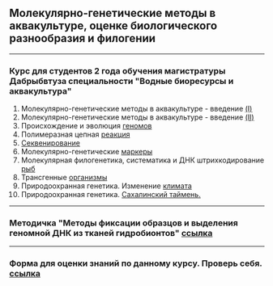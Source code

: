 ## Молекулярно-генетические методы в аквакультуре, оценке биологического разнообразия и филогении
------------------------------------------------------------------------------------------------------------------------
### Курс для студентов 2 года обучения магистратуры Дабрыбвтуза специальности "Водные биоресурсы и аквакультура"

1. Молекулярно-генетические методы в аквакультуре - введение [(I)](https://github.com/Sturcoal/MolGenAqua/blob/master/%D0%9C%D0%BE%D0%BB%D0%93%D0%B5%D0%BD%D0%9C%D0%B5%D1%82_%D0%B2%D0%B2%D0%B5%D0%B4I_2018.pdf)
2. Молекулярно-генетические методы в аквакультуре - введение [(II)](https://github.com/Sturcoal/MolGenAqua/blob/master/%D0%9C%D0%BE%D0%BB%D0%93%D0%B5%D0%BD%D0%9C%D0%B5%D1%82_%D0%B2%D0%B2%D0%B5%D0%B4II.pdf)
3. Происхождение и эволюция [геномов](https://github.com/Sturcoal/MolGenAqua/blob/master/%D0%9B%D0%B5%D0%BA_3_%D0%AD%D0%B2%D0%BE%D0%BB%D1%8E%D1%86%D0%B8%D1%8F_%D0%B3%D0%B5%D0%BD%D0%BE%D0%BC%D0%BE%D0%B2%202018.pdf)
4. Полимеразная цепная [реакция](https://github.com/Sturcoal/MolGenAqua/blob/master/%D0%9B%D0%B5%D0%BA_5_%D0%9F%D0%A6%D0%A0.pdf)
5. [Секвенирование](https://github.com/Sturcoal/MolGenAqua/blob/master/%D0%9B%D0%B5%D0%BA_6_%D0%A1%D0%B5%D0%BA%D0%B2%D0%B5%D0%BD%D0%B8%D1%80%D0%BE%D0%B2%D0%B0%D0%BD%D0%B8%D0%B5.pdf)
7. Молекулярно-генетические [маркеры](https://github.com/Sturcoal/MolGenAqua/blob/master/%D0%9C%D0%93%D0%9C_%D1%8B%D1%88%D1%88%D0%BE_2018.pdf)
8. Молекулярная филогенетика, систематика и ДНК штрихкодирование [рыб](https://github.com/Sturcoal/MolGenAqua/blob/master/%D0%94%D0%9D%D0%9A%20%D0%A8%D0%9A%202018.pdf)
9. Трансгенные [организмы](https://github.com/Sturcoal/MolGenAqua/blob/master/%D0%A2%D1%80%D0%B0%D0%BD%D1%81%D0%B3%D0%B5%D0%BD%D0%BD%D1%8B%D0%B5%20%D0%BE%D1%80%D0%B3%D0%B0%D0%BD%D0%B8%D0%B7%D0%BC%D1%8B%202018.pdf)
10. Природоохранная генетика. Изменение [климата](https://github.com/Sturcoal/MolGenAqua/blob/master/%D0%9B%D0%B5%D0%BA_2_%D0%98%D0%B7%D0%BC%D0%B5%D0%BD%D0%B5%D0%BD%D0%B8%D0%B5%20%D0%BA%D0%BB%D0%B8%D0%BC%D0%B0%D1%82%D0%B0.pdf)
11. Природоохранная генетика. [Сахалинский таймень.](https://github.com/Sturcoal/MolGenAqua/blob/master/%D0%9F%D1%80%D0%B8%D1%80%D0%BE%D0%B4%D0%BE%D0%BE%D1%85%D1%80%D0%B0%D0%BD%D0%BD%D0%B0%D1%8F%20%D0%B3%D0%B5%D0%BD%D0%B5%D1%82%D0%B8%D0%BA%D0%B0.%20%D0%A1%D0%B0%D1%85%D0%B0%D0%BB%D0%B8%D0%BD%D1%81%D0%BA%D0%B8%D0%B9%20%D1%82%D0%B0%D0%B9%D0%BC%D0%B5%D0%BD%D1%8C.%202018.pdf)
------------------------------------------------------------------------------------------------------------------------

### Методичка "Методы фиксации образцов и выделения геномной ДНК из тканей гидробионтов" [ссылка](https://github.com/Sturcoal/MolGenAqua/blob/master/%D0%A2%D1%83%D1%80%D0%B0%D0%BD%D0%BE%D0%B2%20%D0%A1%D0%92%20-%20%D0%9C%D0%BE%D0%BB%D0%93%D0%B5%D0%BD%20%D0%9C%D0%B5%D1%82%D0%BE%D0%B4%D1%8B%20%D0%B2%20%D0%B0%D0%BA%D0%B2%D0%B0%D0%BA%D1%83%D0%BB%D1%8C%D1%82%D1%83%D1%80%D0%B5.pdf)

------------------------------------------------------------------------------------------------------------------------

### Форма для оценки знаний по данному курсу. Проверь себя. [ссылка](https://goo.gl/forms/h6EyYMSWu7ilHeQs2)


